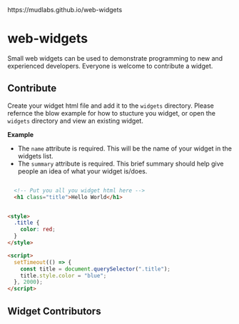 <html><head></head><body data-widget-name="Foo Bar" data-widget-summary="This widget example shows you how to structure a widget.">https://mudlabs.github.io/web-widgets

# web-widgets
Small web widgets can be used to demonstrate programming to new and experienced developers. Everyone is welcome to contribute a widget.


## Contribute
Create your widget html file and add it to the `widgets` directory. Please refernce the blow example for how to stucture you widget, or open the `widgets` directory and view an existing widget.

**Example**
- The `name` attribute is required. This will be the name of your widget in the widgets list.
- The `summary` attribute is required. This brief summary should help give people an idea of what your widget is/does.
```html

  <!-- Put you all you widget html here -->
  <h1 class="title">Hello World</h1>


<style>
  .title {
    color: red;
  }
</style>

<script>
  setTimeout(() => {
    const title = document.querySelector(".title");
    title.style.color = "blue";
  }, 2000);
</script>
```


## Widget Contributors

<table>
  <tbody id="contributors">
    <tr></tr>
  </tbody>
</table>
</body></html>